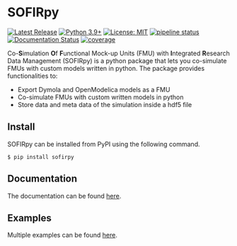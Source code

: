  # SOFIRpy
[![Latest Release](https://git.rwth-aachen.de/sofirpy/sofirpy/-/badges/release.svg)]()
[![Python 3.9+](https://img.shields.io/badge/python-3.9+-blue.svg)](https://www.python.org/downloads/)
[![License: MIT](https://img.shields.io/badge/License-MIT-yellow.svg)](https://opensource.org/licenses/MIT)
[![pipeline status](https://git.rwth-aachen.de/sofirpy/sofirpy/badges/development/pipeline.svg)](https://git.rwth-aachen.de/sofirpy/sofirpy/-/commits/development)
[![Documentation Status](https://readthedocs.org/projects/sofirpy/badge/?version=latest)](https://sofirpy.readthedocs.io/en/latest/?badge=latest)
[![coverage](https://git.rwth-aachen.de/sofirpy/sofirpy/badges/development/coverage.svg?job=test)]()


Co-**S**imulation **O**f **F**unctional Mock-up Units (FMU) with **I**ntegrated
**R**esearch Data Management (SOFIRpy) is a python package that lets you
co-simulate FMUs with custom models written in python.
The package provides functionalities to:
- Export Dymola and OpenModelica models as a FMU
- Co-simulate FMUs with custom written models in python
- Store data and meta data of the simulation inside a hdf5 file

 ## Install
SOFIRpy can be installed from PyPI using the following command.
```console
$ pip install sofirpy
```
## Documentation
The documentation can be found [here](https://sofirpy.readthedocs.io).

## Examples
Multiple examples can be found [here](https://git.rwth-aachen.de/sofirpy/sofirpy/-/tree/master/examples).
